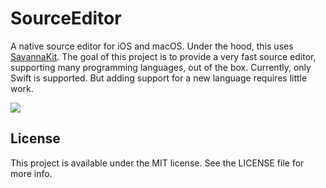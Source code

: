 # SourceEditor

A native source editor for iOS and macOS. Under the hood, this uses [SavannaKit](https://github.com/louisdh/savannakit). The goal of this project is to provide a very fast source editor, supporting many programming languages, out of the box. Currently, only Swift is supported. But adding support for a new language requires little work.

![](readme-resources/ios-example.png)

## License

This project is available under the MIT license. See the LICENSE file for more info.

